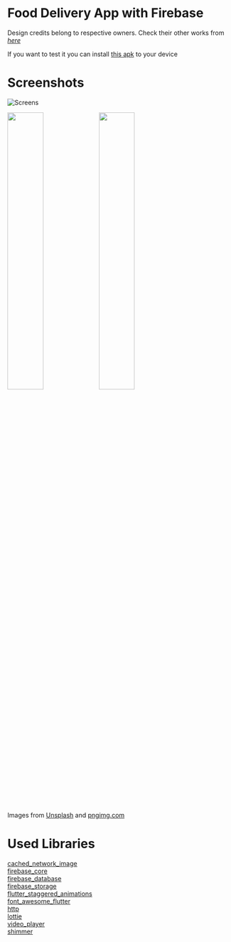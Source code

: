 # Food Delivery App with Firebase
Design credits belong to respective owners. Check their other works from [*here*](https://www.behance.net/gallery/105003531/No-queues-Mobile-App-Delivery-Pre-Order)

If you want to test it you can install [this apk](ss/app-release.apk) to your device

# Screenshots

![Screens](https://user-images.githubusercontent.com/11019488/128510738-dd09f84e-939e-4029-9968-8b73a617f144.gif)

<p float="left">
  <img src="https://user-images.githubusercontent.com/11019488/128512715-53dac761-f5c9-49a2-a26b-33f3871804ce.gif" width="40%" />
  <img src="https://user-images.githubusercontent.com/11019488/128512320-9f20ef18-abae-4416-8a03-16435d379d9d.gif" width="40%" />
</p>

Images from [Unsplash](unsplash.com) and [pngimg.com](http://pngimg.com/)
# Used Libraries
[cached_network_image](https://pub.dev/packages/cached_network_image) <br/>
[firebase_core](https://pub.dev/packages/firebase_core) <br/>
[firebase_database](https://pub.dev/packages/firebase_database) <br/>
[firebase_storage](https://pub.dev/packages/firebase_storage) <br/>
[flutter_staggered_animations](https://pub.dev/packages/flutter_staggered_animations) <br/>
[font_awesome_flutter](https://pub.dev/packages/font_awesome_flutter) <br/>
[http](https://pub.dev/packages/http) <br/>
[lottie](https://pub.dev/packages/lottie) <br/>
[video_player](https://pub.dev/packages/http) <br/>
[shimmer](https://pub.dev/packages/shimmer) <br/>

